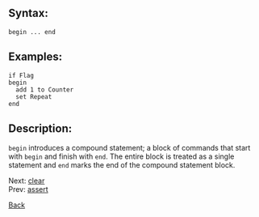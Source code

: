 ## Syntax:
`begin ... end`
## Examples:
`if Flag`  
`begin`  
`  add 1 to Counter`  
`  set Repeat`  
`end`
## Description:
`begin` introduces a compound statement; a block of commands that start with `begin` and finish with `end`. The entire block is treated as a single statement and `end` marks the end of the compound statement block.

Next: [clear](clear.md)  
Prev: [assert](assert.md)

[Back](../../README.md)
